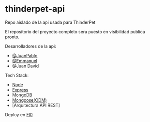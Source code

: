 # thinderpet-api
Repo aislado de la api usada para ThinderPet

El repositorio del proyecto completo sera puesto en visibilidad publica pronto.

Desarrolladores de la api:

- [@JuanPablo](https://github.com/jpsq)
- [@Emmanuel](https://github.com/EmmanuelML78)
- [@Juan David](https://github.com/juandavid1120)

Tech Stack:

- [Node](https://nodejs.org/es)
- [Express](https://expressjs.com/es/)
- [MongoDB](https://www.mongodb.com/es)
- [Mongoose(ODM)](https://mongoosejs.com/)
- [Arquitectura API REST]

Deploy en [Fl0](https://www.fl0.com/)

